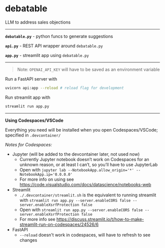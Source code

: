 # debatable
LLM to address sales objections

---

**`debatable.py`** - python funcs to generate suggestions

**`api.py`** - REST API wrapper around `debatable.py`

**`app.py`** - streamlit app using `debatable.py`

---

> Note: `OPENAI_API_KEY` will have to be saved as an environment variable

Run a FastAPI server with 

```bash
uvicorn api:app --reload # reload flag for development
```

Run streamlit app with

```bash
streamlit run app.py
```

---

**Using Codespaces/VSCode**

Everything you need will be installed when you open Codespaces/VSCode; specified in `.devcontainer/`

*Notes for Codespaces:*
- Jupyter (will be added to the devcontainer later, not used now)
  - Currently Jupyter notebook doesn’t work on Codespaces for an unknown reason, or at least I can’t, so you’ll have to use JupyterLab
  - Open with `jupyter lab --NotebookApp.allow_origin='*' --NotebookApp.ip='0.0.0.0'`
  - For more info on using see https://code.visualstudio.com/docs/datascience/notebooks-web
- Streamlit
  - `./.devcontainer/streamlit.sh` is the equivalent to running streamlit with `streamlit run app.py --server.enableCORS false --server.enableXsrfProtection false`
  - Open with `streamlit run app.py --server.enableCORS false --server.enableXsrfProtection false`
  - For more info see https://discuss.streamlit.io/t/how-to-make-streamlit-run-on-codespaces/24526/6
- FastAPI
  - `--reload` doesn't work in codespaces, will have to refresh to see changes